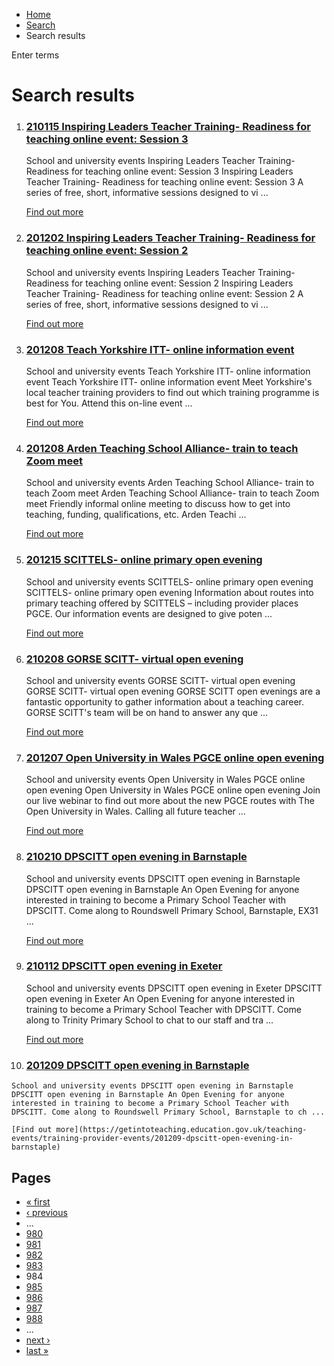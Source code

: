 *   [Home](/)
*   [Search](/search)
*   Search results

Enter terms 

Search results
==============

1.  ### [210115 Inspiring Leaders Teacher Training- Readiness for teaching online event: Session 3](https://getintoteaching.education.gov.uk/teaching-events/training-provider-events/210115-inspiring-leaders-teacher-training-readiness-for-teaching-online-event-session-3)
    
    School and university events Inspiring Leaders Teacher Training- Readiness for teaching online event: Session 3 Inspiring Leaders Teacher Training- Readiness for teaching online event: Session 3 A series of free, short, informative sessions designed to vi ...
    
    [Find out more](https://getintoteaching.education.gov.uk/teaching-events/training-provider-events/210115-inspiring-leaders-teacher-training-readiness-for-teaching-online-event-session-3)
    
2.  ### [201202 Inspiring Leaders Teacher Training- Readiness for teaching online event: Session 2](https://getintoteaching.education.gov.uk/teaching-events/training-provider-events/201202-inspiring-leaders-teacher-training-readiness-for-teaching-online-event-session-2)
    
    School and university events Inspiring Leaders Teacher Training- Readiness for teaching online event: Session 2 Inspiring Leaders Teacher Training- Readiness for teaching online event: Session 2 A series of free, short, informative sessions designed to vi ...
    
    [Find out more](https://getintoteaching.education.gov.uk/teaching-events/training-provider-events/201202-inspiring-leaders-teacher-training-readiness-for-teaching-online-event-session-2)
    
3.  ### [201208 Teach Yorkshire ITT- online information event](https://getintoteaching.education.gov.uk/teaching-events/training-provider-events/201208-teach-yorkshire-itt-online-information-event)
    
    School and university events Teach Yorkshire ITT- online information event Teach Yorkshire ITT- online information event Meet Yorkshire's local teacher training providers to find out which training programme is best for You. Attend this on-line event ...
    
    [Find out more](https://getintoteaching.education.gov.uk/teaching-events/training-provider-events/201208-teach-yorkshire-itt-online-information-event)
    
4.  ### [201208 Arden Teaching School Alliance- train to teach Zoom meet](https://getintoteaching.education.gov.uk/teaching-events/training-provider-events/201208-arden-teaching-school-alliance-train-to-teach-zoom-meet)
    
    School and university events Arden Teaching School Alliance- train to teach Zoom meet Arden Teaching School Alliance- train to teach Zoom meet Friendly informal online meeting to discuss how to get into teaching, funding, qualifications, etc. Arden Teachi ...
    
    [Find out more](https://getintoteaching.education.gov.uk/teaching-events/training-provider-events/201208-arden-teaching-school-alliance-train-to-teach-zoom-meet)
    
5.  ### [201215 SCITTELS- online primary open evening](https://getintoteaching.education.gov.uk/teaching-events/training-provider-events/201215-scittels-online-primary-open-evening)
    
    School and university events SCITTELS- online primary open evening SCITTELS- online primary open evening Information about routes into primary teaching offered by SCITTELS – including provider places PGCE. Our information events are designed to give poten ...
    
    [Find out more](https://getintoteaching.education.gov.uk/teaching-events/training-provider-events/201215-scittels-online-primary-open-evening)
    
6.  ### [210208 GORSE SCITT- virtual open evening](https://getintoteaching.education.gov.uk/teaching-events/training-provider-events/210208-gorse-scitt-virtual-open-evening)
    
    School and university events GORSE SCITT- virtual open evening GORSE SCITT- virtual open evening GORSE SCITT open evenings are a fantastic opportunity to gather information about a teaching career. GORSE SCITT's team will be on hand to answer any que ...
    
    [Find out more](https://getintoteaching.education.gov.uk/teaching-events/training-provider-events/210208-gorse-scitt-virtual-open-evening)
    
7.  ### [201207 Open University in Wales PGCE online open evening](https://getintoteaching.education.gov.uk/teaching-events/training-provider-events/201207-open-university-in-wales-pgce-online-open-evening)
    
    School and university events Open University in Wales PGCE online open evening Open University in Wales PGCE online open evening Join our live webinar to find out more about the new PGCE routes with The Open University in Wales. Calling all future teacher ...
    
    [Find out more](https://getintoteaching.education.gov.uk/teaching-events/training-provider-events/201207-open-university-in-wales-pgce-online-open-evening)
    
8.  ### [210210 DPSCITT open evening in Barnstaple](https://getintoteaching.education.gov.uk/teaching-events/training-provider-events/210210-dpscitt-open-evening-in-barnstaple)
    
    School and university events DPSCITT open evening in Barnstaple DPSCITT open evening in Barnstaple An Open Evening for anyone interested in training to become a Primary School Teacher with DPSCITT. Come along to Roundswell Primary School, Barnstaple, EX31 ...
    
    [Find out more](https://getintoteaching.education.gov.uk/teaching-events/training-provider-events/210210-dpscitt-open-evening-in-barnstaple)
    
9.  ### [210112 DPSCITT open evening in Exeter](https://getintoteaching.education.gov.uk/teaching-events/training-provider-events/210112-dpscitt-open-evening-in-exeter)
    
    School and university events DPSCITT open evening in Exeter DPSCITT open evening in Exeter An Open Evening for anyone interested in training to become a Primary School Teacher with DPSCITT. Come along to Trinity Primary School to chat to our staff and tra ...
    
    [Find out more](https://getintoteaching.education.gov.uk/teaching-events/training-provider-events/210112-dpscitt-open-evening-in-exeter)
    
10.  ### [201209 DPSCITT open evening in Barnstaple](https://getintoteaching.education.gov.uk/teaching-events/training-provider-events/201209-dpscitt-open-evening-in-barnstaple)
    
    School and university events DPSCITT open evening in Barnstaple DPSCITT open evening in Barnstaple An Open Evening for anyone interested in training to become a Primary School Teacher with DPSCITT. Come along to Roundswell Primary School, Barnstaple to ch ...
    
    [Find out more](https://getintoteaching.education.gov.uk/teaching-events/training-provider-events/201209-dpscitt-open-evening-in-barnstaple)
    

Pages
-----

*   [« first](/search/site "Go to first page")
*   [‹ previous](/search/site?page=982 "Go to previous page")
*   …
*   [980](/search/site?page=979 "Go to page 980")
*   [981](/search/site?page=980 "Go to page 981")
*   [982](/search/site?page=981 "Go to page 982")
*   [983](/search/site?page=982 "Go to page 983")
*   984
*   [985](/search/site?page=984 "Go to page 985")
*   [986](/search/site?page=985 "Go to page 986")
*   [987](/search/site?page=986 "Go to page 987")
*   [988](/search/site?page=987 "Go to page 988")
*   …
*   [next ›](/search/site?page=984 "Go to next page")
*   [last »](/search/site?page=1032 "Go to last page")